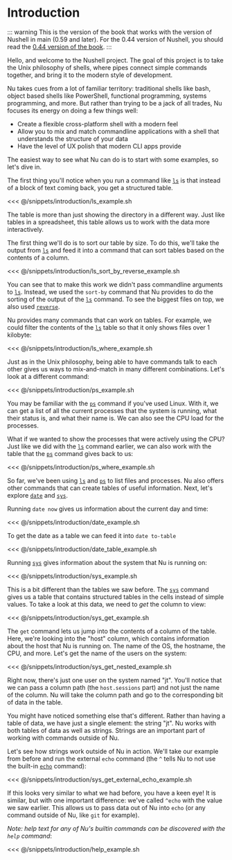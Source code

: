 # Introduction

::: warning
This is the version of the book that works with the version of Nushell in main (0.59 and later).
For the 0.44 version of Nushell, you should read the [0.44 version of the book](/old_book/).
:::

Hello, and welcome to the Nushell project. The goal of this project is to take the Unix philosophy of shells, where pipes connect simple commands together, and bring it to the modern style of development.

Nu takes cues from a lot of familiar territory: traditional shells like bash, object based shells like PowerShell, functional programming, systems programming, and more. But rather than trying to be a jack of all trades, Nu focuses its energy on doing a few things well:

* Create a flexible cross-platform shell with a modern feel
* Allow you to mix and match commandline applications with a shell that understands the structure of your data
* Have the level of UX polish that modern CLI apps provide

The easiest way to see what Nu can do is to start with some examples, so let's dive in.

The first thing you'll notice when you run a command like [`ls`](commands/ls.md) is that instead of a block of text coming back, you get a structured table.

<<< @/snippets/introduction/ls_example.sh

The table is more than just showing the directory in a different way. Just like tables in a spreadsheet, this table allows us to work with the data more interactively.

The first thing we'll do is to sort our table by size. To do this, we'll take the output from [`ls`](commands/ls.md) and feed it into a command that can sort tables based on the contents of a column.

<<< @/snippets/introduction/ls_sort_by_reverse_example.sh

You can see that to make this work we didn't pass commandline arguments to [`ls`](commands/ls.md). Instead, we used the `sort-by` command that Nu provides to do the sorting of the output of the [`ls`](commands/ls.md) command. To see the biggest files on top, we also used [`reverse`](commands/reverse.md).

Nu provides many commands that can work on tables. For example, we could filter the contents of the [`ls`](commands/ls.md) table so that it only shows files over 1 kilobyte:

<<< @/snippets/introduction/ls_where_example.sh

Just as in the Unix philosophy, being able to have commands talk to each other gives us ways to mix-and-match in many different combinations. Let's look at a different command:

<<< @/snippets/introduction/ps_example.sh

You may be familiar with the [`ps`](commands/ps.md) command if you've used Linux. With it, we can get a list of all the current processes that the system is running, what their status is, and what their name is. We can also see the CPU load for the processes.

What if we wanted to show the processes that were actively using the CPU? Just like we did with the [`ls`](commands/ls.md) command earlier, we can also work with the table that the [`ps`](commands/ps.md) command gives back to us:

<<< @/snippets/introduction/ps_where_example.sh

So far, we've been using [`ls`](commands/ls.md) and [`ps`](commands/ps.md) to list files and processes. Nu also offers other commands that can create tables of useful information. Next, let's explore [`date`](commands/date.md) and [`sys`](commands/sys.md).

Running `date now` gives us information about the current day and time:

<<< @/snippets/introduction/date_example.sh

To get the date as a table we can feed it into `date to-table`

<<< @/snippets/introduction/date_table_example.sh

Running [`sys`](commands/sys.md) gives information about the system that Nu is running on:

<<< @/snippets/introduction/sys_example.sh

This is a bit different than the tables we saw before. The [`sys`](commands/sys.md) command gives us a table that contains structured tables in the cells instead of simple values. To take a look at this data, we need to *get* the column to view:

<<< @/snippets/introduction/sys_get_example.sh

The `get` command lets us jump into the contents of a column of the table. Here, we're looking into the "host" column, which contains information about the host that Nu is running on. The name of the OS, the hostname, the CPU, and more. Let's get the name of the users on the system:

<<< @/snippets/introduction/sys_get_nested_example.sh

Right now, there's just one user on the system named "jt". You'll notice that we can pass a column path (the `host.sessions` part) and not just the name of the column. Nu will take the column path and go to the corresponding bit of data in the table.

You might have noticed something else that's different. Rather than having a table of data, we have just a single element: the string "jt". Nu works with both tables of data as well as strings. Strings are an important part of working with commands outside of Nu.

Let's see how strings work outside of Nu in action. We'll take our example from before and run the external `echo` command (the `^` tells Nu to not use the built-in [`echo`](commands/echo.md) command):

<<< @/snippets/introduction/sys_get_external_echo_example.sh

If this looks very similar to what we had before, you have a keen eye! It is similar, but with one important difference: we've called `^echo` with the value we saw earlier. This allows us to pass data out of Nu into `echo` (or any command outside of Nu, like `git` for example).

*Note: help text for any of Nu's builtin commands can be discovered with the `help` command*:

<<< @/snippets/introduction/help_example.sh
